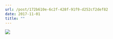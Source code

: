 ```yaml
---
url: /post/172b610e-6c2f-428f-91f9-d252cf2def82
date: 2017-11-01
title: ""
---
```


<img class="img-fluid" img src="/8da3581305.jpg" />